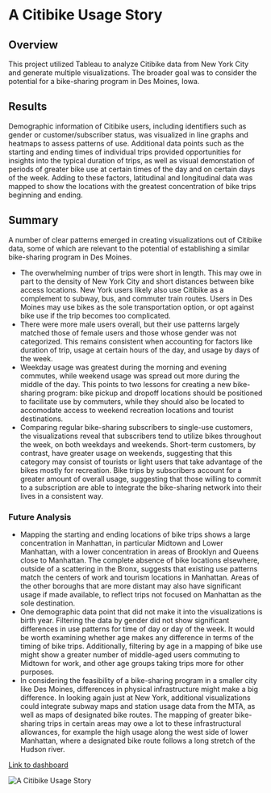 # A Citibike Usage Story

## Overview
This project utilized Tableau to analyze Citibike data from New York City and generate multiple visualizations. The broader goal was to consider the potential for a bike-sharing program in Des Moines, Iowa.  

## Results
Demographic information of Citibike users, including identifiers such as gender or customer/subscriber status, was visualized in line graphs and heatmaps to assess patterns of use. Additional data points such as the starting and ending times of individual trips provided opportunities for insights into the typical duration of trips, as well as visual demonstation of periods of greater bike use at certain times of the day and on certain days of the week. Adding to these factors, latitudinal and longitudinal data was mapped to show the locations with the greatest concentration of bike trips beginning and ending. 


## Summary
A number of clear patterns emerged in creating visualizations out of Citibike data, some of which are relevant to the potential of establishing a similar bike-sharing program in Des Moines. 
- The overwhelming number of trips were short in length. This may owe in part to the density of New York City and short distances between bike access locations. New York users likely also use Citibike as a complement to subway, bus, and commuter train routes. Users in Des Moines may use bikes as the sole transportation option, or opt against bike use if the trip becomes too complicated.
- There were more male users overall, but their use patterns largely matched those of female users and those whose gender was not categorized. This remains consistent when accounting for factors like duration of trip, usage at certain hours of the day, and usage by days of the week.
- Weekday usage was greatest during the morning and evening commutes, while weekend usage was spread out more during the middle of the day. This points to two lessons for creating a new bike-sharing program: bike pickup and dropoff locations should be positioned to facilitate use by commuters, while they should also be located to accomodate access to weekend recreation locations and tourist destinations. 
- Comparing regular bike-sharing subscribers to single-use customers, the visualizations reveal that subscribers tend to utilize bikes throughout the week, on both weekdays and weekends. Short-term customers, by contrast, have greater usage on weekends, suggesting that this category may consist of tourists or light users that take advantage of the bikes mostly for recreation. Bike trips by subscribers account for a greater amount of overall usage, suggesting that those willing to commit to a subscription are able to integrate the bike-sharing network into their lives in a consistent way.
### Future Analysis
- Mapping the starting and ending locations of bike trips shows a large concentration in Manhattan, in particular Midtown and Lower Manhattan, with a lower concentration in areas of Brooklyn and Queens close to Manhattan. The complete absence of bike locations elsewhere, outside of a scattering in the Bronx, suggests that existing use patterns match the centers of work and tourism locations in Manhattan. Areas of the other boroughs that are more distant may also have significant usage if made available, to reflect trips not focused on Manhattan as the sole destination.
- One demographic data point that did not make it into the visualizations is birth year. Filtering the data by gender did not show significant differences in use patterns for time of day or day of the week. It would be worth examining whether age makes any difference in terms of the timing of bike trips. Additionally, filtering by age in a mapping of bike use might show a greater number of middle-aged users commuting to Midtown for work, and other age groups taking trips more for other purposes.
- In considering the feasibility of a bike-sharing program in a smaller city like Des Moines, differences in physical infrastructure might make a big difference. In looking again just at New York, additional visualizations could integrate subway maps and station usage data from the MTA, as well as maps of designated bike routes. The mapping of greater bike-sharing trips in certain areas may owe a lot to these infrastructural allowances, for example the high usage along the west side of lower Manhattan, where a designated bike route follows a long stretch of the Hudson river.

[Link to dashboard](https://public.tableau.com/app/profile/jeffrey.zimmerman8067/viz/CitibikeVisualizations_16428757970300/ACitibikeUsageStory)

![A Citibike Usage Story](https://user-images.githubusercontent.com/91562577/151832334-0975f75e-d883-4ba8-b40c-e8f6f97669de.png)
